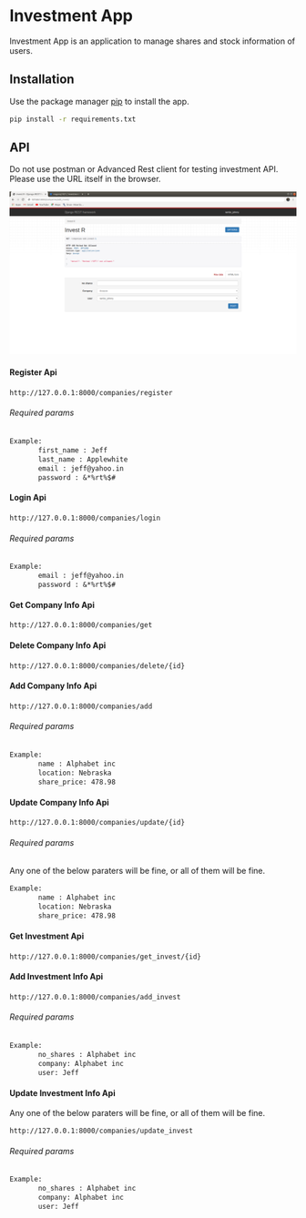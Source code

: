 # Investment App

Investment App is an application to manage shares and stock information of users.

## Installation

Use the package manager [pip](https://pip.pypa.io/en/stable/) to install the app.

```bash
pip install -r requirements.txt
```

## API

Do not use postman or Advanced Rest client for testing investment API. Please use the URL itself in the browser.


![investment](investmentApi.png)

#### Register Api

```curl
http://127.0.0.1:8000/companies/register
```

###### Required params

```curl
Example:
       first_name : Jeff 
       last_name : Applewhite
       email : jeff@yahoo.in
       password : &*%rt%$#
```

#### Login Api

```curl
http://127.0.0.1:8000/companies/login
```

###### Required params

```curl
Example:
       email : jeff@yahoo.in
       password : &*%rt%$#
```

#### Get Company Info Api

```curl
http://127.0.0.1:8000/companies/get
```
#### Delete Company Info Api

```curl
http://127.0.0.1:8000/companies/delete/{id}
```

#### Add Company Info Api

```curl
http://127.0.0.1:8000/companies/add
```

###### Required params

```curl
Example:
       name : Alphabet inc
       location: Nebraska
       share_price: 478.98
```
#### Update Company Info Api

```curl
http://127.0.0.1:8000/companies/update/{id}
```

###### Required params
Any one of the below paraters will be fine, or all of them will be fine.
```curl
Example:
       name : Alphabet inc
       location: Nebraska
       share_price: 478.98
```

#### Get Investment Api

```curl
http://127.0.0.1:8000/companies/get_invest/{id}
```

#### Add Investment Info Api

```curl
http://127.0.0.1:8000/companies/add_invest
```

###### Required params

```curl
Example:
       no_shares : Alphabet inc
       company: Alphabet inc
       user: Jeff
```

#### Update Investment Info Api
Any one of the below paraters will be fine, or all of them will be fine.
```curl
http://127.0.0.1:8000/companies/update_invest
```

###### Required params

```curl
Example:
       no_shares : Alphabet inc
       company: Alphabet inc
       user: Jeff
```
